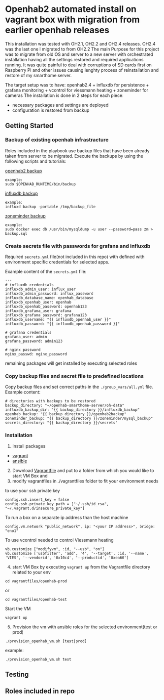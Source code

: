 # Openhab2 automated install on vagrant box with migration from earlier openhab releases

This installation was tested with OH2.1, OH2.2 and OH2.4 releases. OH2.4 was the last one I migrated to from OH2.2
The main Purpose for this project was to migrate from old OS and server to a new server with orchestrated installation having all the settings restored and required applications running. It was quite painful to deal with corruptions of SD cards first on Raspberry PI and other issues causing lenghty process of reinstallation and restore of my smarthome server.

The target setup was to have: openhab2.4 + influxdb for persistence + grafana monitoring + vcontrol for viessmann heating + zoneminder for cameras
The installation is done in 2 steps for each piece:
- necessary packages and settings are deployed
- configuration is restored from backup

## Getting Started

### Backup of existing openhab infrastracture

Roles included in the playbook use backup files that have been already taken from server to be migrated.
Execute the backups by using the following scripts and tutorials:

[openhab2 backup](https://www.openhab.org/docs/installation/linux.html)
```
example:
sudo $OPENHAB_RUNTIME/bin/backup
```
[influxdb backup](https://www.influxdata.com/blog/new-features-in-open-source-backup-and-restore)
```
example:
influxd backup -portable /tmp/backup_file
```
[zoneminder backup](https://forums.zoneminder.com/viewtopic.php?t=17315)
```
example:
sudo docker exec db /usr/bin/mysqldump -u user --password=pass zm > backup.sql
```

### Create secrets file with passwords for grafana and influxdb
Required `secrets.yml` file(not included in this repo) with defined with environment specific credentials for selected apps.

Example content of the `secrets.yml` file:
```
---
# influxdb credentials
influxdb_admin_user: influx_user
influxdb_admin_password: influx_password
influxdb_database_name: openhab_database
influxdb_openhab_user: openhab
influxdb_openhab_password: openhab123
influxdb_grafana_user: grafana
influxdb_grafana_password: grafana123
influxdb_username: "{{ influxdb_openhab_user }}"
influxdb_password: "{{ influxdb_openhab_password }}"

# grafana credentials
grafana_user: admin
grafana_password: admin123

# nginx password
nginx_passwd: nginx_password

```
remaining packages will get installed by executing selected roles
### Copy backup files and secret file to predefined locations
Copy backup files and set correct paths in the `./group_vars/all.yml` file.
Example content:
```
# directories with backups to be restored
backup_directory: "~/openhab-smarthome-server/oh-data"
influxdb_backup_dir: "{{ backup_directory }}/influxdb_backup"
openhab_backup: "{{ backup_directory }}/openhab2backup"
zoneminder_backup: "{{ backup_directory }}/zoneminder/mysql_backup"
secrets_directory: "{{ backup_directory }}/secrets"
```

### Installation

1. Install packages
* [vagrant](https://www.vagrantup.com/)
* [ansible](https://docs.ansible.com/ansible/2.7/installation_guide/intro_installation.html)
2. Download [Vagrantfile](https://github.com/krzysztofrrr/smarthome-ansible/blob/master/openhabvm/Vagrantfile) and put to a folder from which you would like to start VM Box and
3. modify vagrantfiles in ./vagrantfiles folder to fit your environment needs

to use your ssh private key
```
config.ssh.insert_key = false
config.ssh.private_key_path = ["~/.ssh/id_rsa", "~/.vagrant.d/insecure_private_key"]
```

To run a box on a separate ip address than the host machine

```
config.vm.network "public_network", ip: "<your IP address>", bridge: "eno1"
```

To use vcontrol needed to control Viessmann heating

```
vb.customize ["modifyvm", :id, "--usb", "on"]
vb.customize ['usbfilter', 'add', '4', '--target', :id, '--name', 'VIES', '--vendorid', '0x10c4', '--productid', '0xea60']
```
	
4. start VM Box by executing `vagrant up` from the Vagrantfile directory related to your env
```
cd vagrantfiles/openhab-prod
```
or
```
cd vagrantfiles/openhab-test
```

Start the VM
```
vagrant up
```

5. Provision the vm with ansible roles for the selected environment(test or prod)
```
./provision_openhab_vm.sh [test|prod]
```
example:
```
./provision_openhab_vm.sh test
```
## Testing

## Roles included in repo




